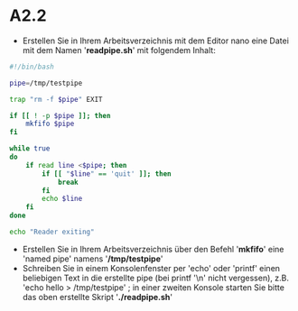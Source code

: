 # A2.2

* Erstellen Sie in Ihrem Arbeitsverzeichnis mit dem Editor nano eine Datei mit dem Namen '**readpipe.sh**' mit folgendem Inhalt:

```bash
#!/bin/bash

pipe=/tmp/testpipe

trap "rm -f $pipe" EXIT

if [[ ! -p $pipe ]]; then
    mkfifo $pipe
fi

while true
do
    if read line <$pipe; then
        if [[ "$line" == 'quit' ]]; then
            break
        fi
        echo $line
    fi
done

echo "Reader exiting"
```

* Erstellen Sie in Ihrem Arbeitsverzeichnis über den Befehl '**mkfifo**' eine 'named pipe' namens '**/tmp/testpipe**'
* Schreiben Sie in einem Konsolenfenster per 'echo' oder 'printf' einen beliebigen Text in die erstellte pipe \(bei printf '\n' nicht vergessen\), z.B. 'echo hello &gt; /tmp/testpipe' ; in einer zweiten Konsole starten Sie bitte das oben erstellte Skript '**./readpipe.sh**'


